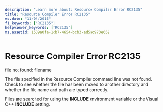 ```yaml
---
description: "Learn more about: Resource Compiler Error RC2135"
title: "Resource Compiler Error RC2135"
ms.date: "11/04/2016"
f1_keywords: ["RC2135"]
helpviewer_keywords: ["RC2135"]
ms.assetid: 1509a0fa-1cb7-4654-bcb3-ad5ac973e659
---
```

# Resource Compiler Error RC2135

file not found: filename

The file specified in the Resource Compiler command line was not found. Check to see whether the file has been moved to another directory and whether the file name and path are typed correctly.

Files are searched for using the **INCLUDE** environment variable or the Visual C++ **INCLUDE** setting.
